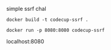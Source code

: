 simple ssrf chal
```
docker build -t codecup-ssrf .
```
```
docker run -p 8080:8080 codecup-ssrf
```
localhost:8080
